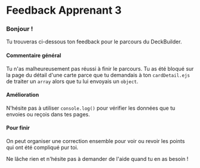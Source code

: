 # Feedback Apprenant 3

### Bonjour ! 

Tu trouveras ci-dessous ton feedback pour le parcours du DeckBuilder.

#### Commentaire général

Tu n'as malheureusement pas réussi à finir le parcours.
Tu as été bloqué sur la page du détail d'une carte parce que tu demandais à ton `cardDetail.ejs` de traiter un `array` alors que tu lui envoyais un `object`. 

#### Amélioration

N'hésite pas à utiliser `console.log()` pour vérifier les données que tu envoies ou reçois dans tes pages. 

#### Pour finir

On peut organiser une correction ensemble pour voir ou revoir les points qui ont été compliqué pur toi. 

Ne lâche rien et n'hésite pas à demander de l'aide quand tu en as besoin ! 